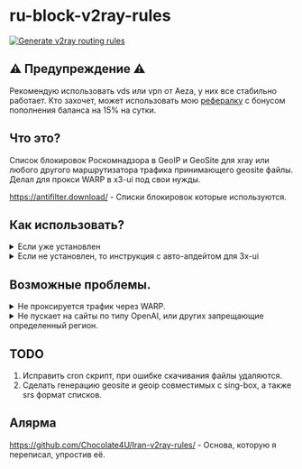 # ru-block-v2ray-rules
[![Generate v2ray routing rules](https://github.com/Nidelon/ru-block-v2ray-rules/actions/workflows/release.yml/badge.svg)](https://github.com/Nidelon/ru-block-v2ray-rules/actions/workflows/release.yml)

## ⚠️ Предупреждение ⚠️
Рекомендую использовать vds или vpn от Aeza, у них все стабильно работает.
Кто захочет, может использовать мою [рефералку](https://aeza.net/?ref=450474) с бонусом пополнения баланса на 15% на сутки.

## Что это?
Список блокировок Роскомнадзора в GeoIP и GeoSite для xray или любого другого маршрутизатора трафика принимающего geosite файлы.
Делал для прокси WARP в x3-ui под свои нужды.

https://antifilter.download/ - Списки блокировок которые используются.

## Как использовать?

<details>
<summary>Если уже установлен</summary>

Использовать правило `ext:geosite_RU.dat:ru-block` для сайтов или `ext:geoip_RU.dat:ru-block` для ip адресов.
</details>

<details>
<summary>Если не установлен, то инструкция с авто-апдейтом для 3x-ui</summary>

Заранее предупреждаю, что инструкция была написана на скорую руку, и возможно будет необходимо заменить шаблон WARP (см. Возможные проблемы).

Установить [3x-ui](https://github.com/MHSanaei/3x-ui?tab=readme-ov-file#install--upgrade) и [WARP](https://github.com/MHSanaei/3x-ui?tab=readme-ov-file#warp-configuration)

Ввести в консоль:
```
sudo rm -rf /usr/local/x-ui/bin/geosite_RU.dat && sudo curl -sSL https://github.com/Nidelon/ru-block-v2ray-rules/raw/release/geosite.dat -o /usr/local/x-ui/bin/geosite_RU.dat && sudo chmod 744 /usr/local/x-ui/bin/geosite_RU.dat
sudo rm -rf /usr/local/x-ui/bin/geoip_RU.dat && sudo curl -sSL https://github.com/Nidelon/ru-block-v2ray-rules/raw/release/geoip.dat -o /usr/local/x-ui/bin/geoip_RU.dat && sudo chmod 744 /usr/local/x-ui/bin/geoip_RU.dat
```

После в `sudo crontab -e`, добавить следующее:
```
@daily rm -rf /usr/local/x-ui/bin/geosite_RU.dat && curl -sSL https://github.com/Nidelon/ru-block-v2ray-rules/raw/release/geosite.dat -o /usr/local/x-ui/bin/geosite_RU.dat && chmod 744 /usr/local/x-ui/bin/geosite_RU.dat
@daily rm -rf /usr/local/x-ui/bin/geoip_RU.dat && curl -sSL https://github.com/Nidelon/ru-block-v2ray-rules/raw/release/geoip.dat -o /usr/local/x-ui/bin/geoip_RU.dat && chmod 744 /usr/local/x-ui/bin/geoip_RU.dat
```
Алярма: Задача работает на удаление с последующей заменой, возможен вылет если xray или v2ray проверит файл в этот промежуток, позже исправлю скрипт.

Далее все действия выполняем в настройках Xray. ![image](https://github.com/Nidelon/ru-block-v2ray-rules/assets/48694850/9cc4c275-73da-4445-bae1-618e2b9cddaa)

Переходим в базовые шаблоны и в основные шаблоны.
Обязательно нужно выставить IPIfNonMatch в настройка стратегии маршрутизации доменов для того что-бы обход работал.

![image](https://github.com/Nidelon/ru-block-v2ray-rules/assets/48694850/36d5da06-09a8-4ffa-8969-8c816e715d4a)

Далее там же, во вкладке "Настройки WARP" нажимаем на "WARP Исходящий".

![image](https://github.com/Nidelon/ru-block-v2ray-rules/assets/48694850/f243ccd4-bad1-4eb8-a6e8-72fa996e0d8f)

В появившемся окне нажимаем "Далее", "Информация" и после "Добавить исходящий".

![image](https://github.com/Nidelon/ru-block-v2ray-rules/assets/48694850/c151c707-4865-4027-af8d-7c123c5330d8)


![image](https://github.com/Nidelon/ru-block-v2ray-rules/assets/48694850/f9acc755-f67f-4e66-a646-939409d34a6e)

Переходим в "Правила маршрутизации" и нажимаем "Добавить правило".

![image](https://github.com/Nidelon/ru-block-v2ray-rules/assets/48694850/7c2329d5-fe59-4cdd-bd42-837cd7590438)

В списке "Outbound Tag" выбираем "warp", в IP вписываем "ext:geoip_RU.dat:ru-block" (Без кавычек), в Domain "ext:geosite_RU.dat:ru-block".

![image](https://github.com/Nidelon/ru-block-v2ray-rules/assets/48694850/4752e6b8-7e43-4a2f-849e-8feb3e50eb99)

Нажимаем да, сохраняем настройки и перезапускаем xray.

</details>

## Возможные проблемы.

<details>
<summary>Не проксируется трафик через WARP.</summary>

Сначало обновите [WARP](https://github.com/MHSanaei/3x-ui?tab=readme-ov-file#warp-configuration) до новой версии.

Если после установки не хочет работать, можно попробовать заменить конфиг WARP на другой.

В настройках xray перейти в расширенные шаблоны и в исходящие.

![image](https://github.com/Nidelon/ru-block-v2ray-rules/assets/48694850/95a1a15a-6560-44e7-9908-0b3a9d8f9232)

Найти правило warp.

![image](https://github.com/Nidelon/ru-block-v2ray-rules/assets/48694850/1139460c-d560-422c-a4e6-4e3c50d88a53)

И заменить его на следующее:

```
  {
    "tag": "WARP",
    "protocol": "socks",
    "settings": {
      "servers": [
        {
          "address": "127.0.0.1",
          "port": 40000
        }
      ]
    }
  }
```

![image](https://github.com/Nidelon/ru-block-v2ray-rules/assets/48694850/7196ff51-172b-4e98-ad0b-08a8a8d91925)

После поменять "Outbound Tag" правила маршрутизации на WARP.

![image](https://github.com/Nidelon/ru-block-v2ray-rules/assets/48694850/0f18e828-01b8-4b03-a7ee-fc14421d2eb9)

</details>

<details>
<summary>Не пускает на сайты по типу OpenAI, или других запрещающие определенный регион.</summary>

Пока обхода не нашёл, самый простой вариант, просто купить сервер за границей и через него пропускать трафик.

</details>

## TODO
1. Исправить cron скрипт, при ошибке скачивания файлы удаляются.
2. Сделать генерацию geosite и geoip совместимых с sing-box, а также srs формат списков.

## Алярма
https://github.com/Chocolate4U/Iran-v2ray-rules/ - Основа, которую я переписал, упростив её.
